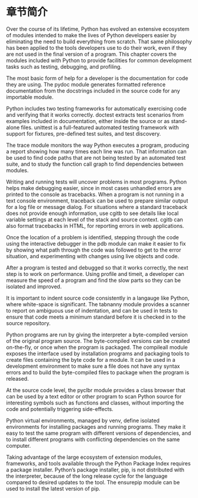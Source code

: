 # 章节简介

Over the course of its lifetime, Python has evolved an extensive ecosystem of modules intended to make the lives of Python developers easier by eliminating the need to build everything from scratch. That same philosophy has been applied to the tools developers use to do their work, even if they are not used in the final version of a program. This chapter covers the modules included with Python to provide facilities for common development tasks such as testing, debugging, and profiling.

The most basic form of help for a developer is the documentation for code they are using. The pydoc module generates formatted reference documentation from the docstrings included in the source code for any importable module.

Python includes two testing frameworks for automatically exercising code and verifying that it works correctly. doctest extracts test scenarios from examples included in documentation, either inside the source or as stand-alone files. unittest is a full-featured automated testing framework with support for fixtures, pre-defined test suites, and test discovery.

The trace module monitors the way Python executes a program, producing a report showing how many times each line was run. That information can be used to find code paths that are not being tested by an automated test suite, and to study the function call graph to find dependencies between modules.

Writing and running tests will uncover problems in most programs. Python helps make debugging easier, since in most cases unhandled errors are printed to the console as tracebacks. When a program is not running in a text console environment, traceback can be used to prepare similar output for a log file or message dialog. For situations where a standard traceback does not provide enough information, use cgitb to see details like local variable settings at each level of the stack and source context. cgitb can also format tracebacks in HTML, for reporting errors in web applications.

Once the location of a problem is identified, stepping through the code using the interactive debugger in the pdb module can make it easier to fix by showing what path through the code was followed to get to the error situation, and experimenting with changes using live objects and code.

After a program is tested and debugged so that it works correctly, the next step is to work on performance. Using profile and timeit, a developer can measure the speed of a program and find the slow parts so they can be isolated and improved.

It is important to indent source code consistently in a langauge like Python, where white-space is significant. The tabnanny module provides a scanner to report on ambiguous use of indentation, and can be used in tests to ensure that code meets a minimum standard before it is checked in to the source repository.

Python programs are run by giving the interpreter a byte-compiled version of the original program source. The byte-compiled versions can be created on-the-fly, or once when the program is packaged. The compileall module exposes the interface used by installation programs and packaging tools to create files containing the byte code for a module. It can be used in a development environment to make sure a file does not have any syntax errors and to build the byte-compiled files to package when the program is released.

At the source code level, the pyclbr module provides a class browser that can be used by a text editor or other program to scan Python source for interesting symbols such as functions and classes, without importing the code and potentially triggering side-effects.

Python virtual environments, managed by venv, define isolated environments for installing packages and running programs. They make it easy to test the same program with different versions of dependencies, and to install different programs with conflicting dependencies on the same computer.

Taking advantage of the large ecosystem of extension modules, frameworks, and tools available through the Python Package Index requires a package installer. Python’s package installer, pip, is not distributed with the interpreter, because of the long release cycle for the language compared to desired updates to the tool. The ensurepip module can be used to install the latest version of pip.

